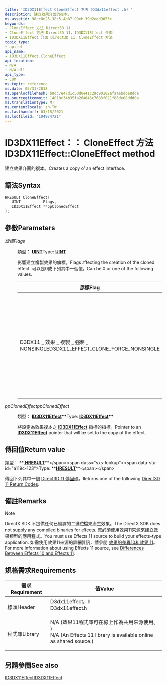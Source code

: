 ```yaml
---
title: 'ID3DX11Effect CloneEffect 方法 (D3dx11effect .h) '
description: 建立效果介面的複本。
ms.assetid: 98cc8e25-38c5-4b87-99eb-39d2edd9053c
keywords:
- CloneEffect 方法 Direct3D 11
- CloneEffect 方法 Direct3D 11，ID3DX11Effect 介面
- ID3DX11Effect 介面 Direct3D 11，CloneEffect 方法
topic_type:
- apiref
api_name:
- ID3DX11Effect.CloneEffect
api_location:
- N/A
- N/A.dll
api_type:
- COM
ms.topic: reference
ms.date: 05/31/2018
ms.openlocfilehash: b9dc7e47d1c50d0e41c29c90102afaaebdce8dda
ms.sourcegitcommit: 14010c34b35fa268046c7683f021f86de08ddd0a
ms.translationtype: MT
ms.contentlocale: zh-TW
ms.lasthandoff: 03/15/2021
ms.locfileid: "104974721"
---
```

# <a name="id3dx11effectcloneeffect-method"></a><span data-ttu-id="a119c-106">ID3DX11Effect：： CloneEffect 方法</span><span class="sxs-lookup"><span data-stu-id="a119c-106">ID3DX11Effect::CloneEffect method</span></span>

<span data-ttu-id="a119c-107">建立效果介面的複本。</span><span class="sxs-lookup"><span data-stu-id="a119c-107">Creates a copy of an effect interface.</span></span>

## <a name="syntax"></a><span data-ttu-id="a119c-108">語法</span><span class="sxs-lookup"><span data-stu-id="a119c-108">Syntax</span></span>


```C++
HRESULT CloneEffect(
   UINT          Flags,
   ID3DX11Effect **ppClonedEffect
);
```



## <a name="parameters"></a><span data-ttu-id="a119c-109">參數</span><span class="sxs-lookup"><span data-stu-id="a119c-109">Parameters</span></span>

<dl> <dt>

<span data-ttu-id="a119c-110">*旗標*</span><span class="sxs-lookup"><span data-stu-id="a119c-110">*Flags*</span></span> 
</dt> <dd>

<span data-ttu-id="a119c-111">類型： **[ **UINT**](/windows/desktop/WinProg/windows-data-types)**</span><span class="sxs-lookup"><span data-stu-id="a119c-111">Type: **[**UINT**](/windows/desktop/WinProg/windows-data-types)**</span></span>

<span data-ttu-id="a119c-112">影響建立複製效果的旗標。</span><span class="sxs-lookup"><span data-stu-id="a119c-112">Flags affecting the creation of the cloned effect.</span></span> <span data-ttu-id="a119c-113">可以是0或下列其中一個值。</span><span class="sxs-lookup"><span data-stu-id="a119c-113">Can be 0 or one of the following values.</span></span>



| <span data-ttu-id="a119c-114">旗標</span><span class="sxs-lookup"><span data-stu-id="a119c-114">Flag</span></span>                                    | <span data-ttu-id="a119c-115">描述</span><span class="sxs-lookup"><span data-stu-id="a119c-115">Description</span></span>                                                                                                                                      |
|-----------------------------------------|--------------------------------------------------------------------------------------------------------------------------------------------------|
| <span data-ttu-id="a119c-116">D3DX11 \_ 效果 \_ 複製 \_ 強制 \_ NONSINGLE</span><span class="sxs-lookup"><span data-stu-id="a119c-116">D3DX11\_EFFECT\_CLONE\_FORCE\_NONSINGLE</span></span> | <span data-ttu-id="a119c-117">忽略 cbuffers 上的所有 "single" 限定詞。</span><span class="sxs-lookup"><span data-stu-id="a119c-117">Ignore all "single" qualifiers on cbuffers.</span></span> <span data-ttu-id="a119c-118">所有 cbuffers 都將會在複製的效果中建立自己的 [**ID3D11Buffer**](/windows/desktop/api/D3D11/nn-d3d11-id3d11buffer)。</span><span class="sxs-lookup"><span data-stu-id="a119c-118">All cbuffers will have their own [**ID3D11Buffer**](/windows/desktop/api/D3D11/nn-d3d11-id3d11buffer)s created in the cloned effect.</span></span> |



 

</dd> <dt>

<span data-ttu-id="a119c-119">*ppClonedEffect*</span><span class="sxs-lookup"><span data-stu-id="a119c-119">*ppClonedEffect*</span></span> 
</dt> <dd>

<span data-ttu-id="a119c-120">類型： **[ **ID3DX11Effect**](id3dx11effect.md)\*\***</span><span class="sxs-lookup"><span data-stu-id="a119c-120">Type: **[**ID3DX11Effect**](id3dx11effect.md)\*\***</span></span>

<span data-ttu-id="a119c-121">將設定為效果複本之 [**ID3DX11Effect**](id3dx11effect.md) 指標的指標。</span><span class="sxs-lookup"><span data-stu-id="a119c-121">Pointer to an [**ID3DX11Effect**](id3dx11effect.md) pointer that will be set to the copy of the effect.</span></span>

</dd> </dl>

## <a name="return-value"></a><span data-ttu-id="a119c-122">傳回值</span><span class="sxs-lookup"><span data-stu-id="a119c-122">Return value</span></span>

<span data-ttu-id="a119c-123">類型： **[ **HRESULT**](https://msdn.microsoft.com/library/Bb401631(v=MSDN.10).aspx)**</span><span class="sxs-lookup"><span data-stu-id="a119c-123">Type: **[**HRESULT**](https://msdn.microsoft.com/library/Bb401631(v=MSDN.10).aspx)**</span></span>

<span data-ttu-id="a119c-124">傳回下列其中一個 [Direct3D 11 傳回碼](d3d11-graphics-reference-returnvalues.md)。</span><span class="sxs-lookup"><span data-stu-id="a119c-124">Returns one of the following [Direct3D 11 Return Codes](d3d11-graphics-reference-returnvalues.md).</span></span>

## <a name="remarks"></a><span data-ttu-id="a119c-125">備註</span><span class="sxs-lookup"><span data-stu-id="a119c-125">Remarks</span></span>

> [!Note]  
> <span data-ttu-id="a119c-126">DirectX SDK 不提供任何已編譯的二進位檔來產生效果。</span><span class="sxs-lookup"><span data-stu-id="a119c-126">The DirectX SDK does not supply any compiled binaries for effects.</span></span> <span data-ttu-id="a119c-127">您必須使用效果11來源來建立效果類型的應用程式。</span><span class="sxs-lookup"><span data-stu-id="a119c-127">You must use Effects 11 source to build your effects-type application.</span></span> <span data-ttu-id="a119c-128">如需使用效果11來源的詳細資訊，請參閱 [效果的差異10和效果 11](d3d11-graphics-programming-guide-effects-differences.md)。</span><span class="sxs-lookup"><span data-stu-id="a119c-128">For more information about using Effects 11 source, see [Differences Between Effects 10 and Effects 11](d3d11-graphics-programming-guide-effects-differences.md).</span></span>

 

## <a name="requirements"></a><span data-ttu-id="a119c-129">規格需求</span><span class="sxs-lookup"><span data-stu-id="a119c-129">Requirements</span></span>



| <span data-ttu-id="a119c-130">需求</span><span class="sxs-lookup"><span data-stu-id="a119c-130">Requirement</span></span> | <span data-ttu-id="a119c-131">值</span><span class="sxs-lookup"><span data-stu-id="a119c-131">Value</span></span> |
|--------------------|----------------------------------------------------------------------------------------------------------------------------------------------|
| <span data-ttu-id="a119c-132">標頭</span><span class="sxs-lookup"><span data-stu-id="a119c-132">Header</span></span><br/>  | <dl> <span data-ttu-id="a119c-133"><dt>D3dx11effect。h</dt></span><span class="sxs-lookup"><span data-stu-id="a119c-133"><dt>D3dx11effect.h</dt></span></span> </dl>                                                    |
| <span data-ttu-id="a119c-134">程式庫</span><span class="sxs-lookup"><span data-stu-id="a119c-134">Library</span></span><br/> | <dl> <span data-ttu-id="a119c-135"><dt>N/A (效果11程式庫可在線上作為共用來源使用。 ) </dt></span><span class="sxs-lookup"><span data-stu-id="a119c-135"><dt>N/A (An Effects 11 library is available online as shared source.)</dt></span></span> </dl> |



## <a name="see-also"></a><span data-ttu-id="a119c-136">另請參閱</span><span class="sxs-lookup"><span data-stu-id="a119c-136">See also</span></span>

<dl> <dt>

[<span data-ttu-id="a119c-137">ID3DX11Effect</span><span class="sxs-lookup"><span data-stu-id="a119c-137">ID3DX11Effect</span></span>](id3dx11effect.md)
</dt> </dl>

 

